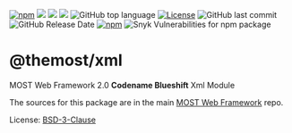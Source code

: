 [![npm](https://img.shields.io/npm/v/@themost%2Fxml.svg)](https://www.npmjs.com/package/@themost%2Fxml)
![](https://img.shields.io/david/themost-framework/themost?path=modules%2F%40themost%2Fxml) ![](https://img.shields.io/david/peer/themost-framework/themost?path=modules%2F%40themost%2Fxml)
![](https://img.shields.io/david/dev/themost-framework/themost?path=modules%2F%40themost%2Fxml)
![GitHub top language](https://img.shields.io/github/languages/top/themost-framework/themost)
[![License](https://img.shields.io/npm/l/@themost/xml)](https://github.com/themost-framework/themost/blob/master/LICENSE)
![GitHub last commit](https://img.shields.io/github/last-commit/themost-framework/themost)
![GitHub Release Date](https://img.shields.io/github/release-date/themost-framework/themost)
[![npm](https://img.shields.io/npm/dw/@themost/data)](https://www.npmjs.com/package/@themost%2Fxml)
![Snyk Vulnerabilities for npm package](https://img.shields.io/snyk/vulnerabilities/npm/@themost/xml)
# @themost/xml
MOST Web Framework 2.0 **Codename Blueshift** Xml Module

The sources for this package are in the main [MOST Web Framework](http://github.com/kbarbounakis/themost) repo.

License: [BSD-3-Clause](https://github.com/kbarbounakis/themost/blob/master/LICENSE)

